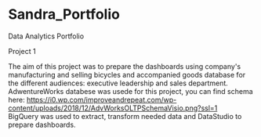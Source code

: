 # Sandra_Portfolio
Data Analytics Portfolio


Project 1 

The aim of this project was to prepare the dashboards using company's manufacturing and selling bicycles and accompanied goods database for the different audiences: executive leadership and sales department.
AdwentureWorks databese was usede for this project, you can find schema here: https://i0.wp.com/improveandrepeat.com/wp-content/uploads/2018/12/AdvWorksOLTPSchemaVisio.png?ssl=1  
BigQuery was used to extract, transform needed data and DataStudio to prepare dashboards.



